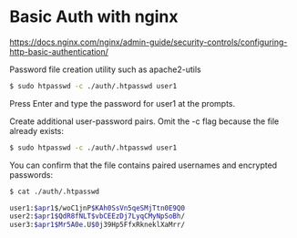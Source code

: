 Basic Auth with nginx
=====================
https://docs.nginx.com/nginx/admin-guide/security-controls/configuring-http-basic-authentication/

Password file creation utility such as apache2-utils

```sh
$ sudo htpasswd -c ./auth/.htpasswd user1
```

Press Enter and type the password for user1 at the prompts.

Create additional user-password pairs. Omit the -c flag because the file already exists:

```sh
$ sudo htpasswd -c ./auth/.htpasswd user1
```

You can confirm that the file contains paired usernames and encrypted passwords:

```sh
$ cat ./auth/.htpasswd

user1:$apr1$/woC1jnP$KAh0SsVn5qeSMjTtn0E9Q0
user2:$apr1$QdR8fNLT$vbCEEzDj7LyqCMyNpSoBh/
user3:$apr1$Mr5A0e.U$0j39Hp5FfxRkneklXaMrr/
```


